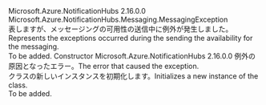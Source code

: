 <Type Name="SendAvailabilityMessagingException" FullName="Microsoft.Azure.NotificationHubs.Messaging.SendAvailabilityMessagingException">
  <TypeSignature Language="C#" Value="public class SendAvailabilityMessagingException : Microsoft.Azure.NotificationHubs.Messaging.MessagingException" />
  <TypeSignature Language="ILAsm" Value=".class public auto ansi serializable beforefieldinit SendAvailabilityMessagingException extends Microsoft.Azure.NotificationHubs.Messaging.MessagingException" />
  <TypeSignature Language="DocId" Value="T:Microsoft.Azure.NotificationHubs.Messaging.SendAvailabilityMessagingException" />
  <TypeSignature Language="VB.NET" Value="Public Class SendAvailabilityMessagingException&#xA;Inherits MessagingException" />
  <TypeSignature Language="F#" Value="type SendAvailabilityMessagingException = class&#xA;    inherit MessagingException" />
  <AssemblyInfo>
    <AssemblyName>Microsoft.Azure.NotificationHubs</AssemblyName>
    <AssemblyVersion>2.16.0.0</AssemblyVersion>
  </AssemblyInfo>
  <Base>
    <BaseTypeName>Microsoft.Azure.NotificationHubs.Messaging.MessagingException</BaseTypeName>
  </Base>
  <Interfaces />
  <Docs>
    <summary><span data-ttu-id="b9b79-101">表しますが、メッセージングの可用性の送信中に例外が発生しました。</span><span class="sxs-lookup"><span data-stu-id="b9b79-101">Represents the exceptions occurred during the sending the availability for the messaging.</span></span></summary>
    <remarks>To be added.</remarks>
  </Docs>
  <Members>
    <Member MemberName=".ctor">
      <MemberSignature Language="C#" Value="public SendAvailabilityMessagingException (Exception innerException);" />
      <MemberSignature Language="ILAsm" Value=".method public hidebysig specialname rtspecialname instance void .ctor(class System.Exception innerException) cil managed" />
      <MemberSignature Language="DocId" Value="M:Microsoft.Azure.NotificationHubs.Messaging.SendAvailabilityMessagingException.#ctor(System.Exception)" />
      <MemberSignature Language="VB.NET" Value="Public Sub New (innerException As Exception)" />
      <MemberSignature Language="F#" Value="new Microsoft.Azure.NotificationHubs.Messaging.SendAvailabilityMessagingException : Exception -&gt; Microsoft.Azure.NotificationHubs.Messaging.SendAvailabilityMessagingException" Usage="new Microsoft.Azure.NotificationHubs.Messaging.SendAvailabilityMessagingException innerException" />
      <MemberType>Constructor</MemberType>
      <AssemblyInfo>
        <AssemblyName>Microsoft.Azure.NotificationHubs</AssemblyName>
        <AssemblyVersion>2.16.0.0</AssemblyVersion>
      </AssemblyInfo>
      <Parameters>
        <Parameter Name="innerException" Type="System.Exception" />
      </Parameters>
      <Docs>
        <param name="innerException"><span data-ttu-id="b9b79-102">例外の原因となったエラー。</span><span class="sxs-lookup"><span data-stu-id="b9b79-102">The error that caused the exception.</span></span></param>
        <summary><span data-ttu-id="b9b79-103"><see cref="T:Microsoft.Azure.NotificationHubs.Messaging.SendAvailabilityMessagingException" /> クラスの新しいインスタンスを初期化します。</span><span class="sxs-lookup"><span data-stu-id="b9b79-103">Initializes a new instance of the <see cref="T:Microsoft.Azure.NotificationHubs.Messaging.SendAvailabilityMessagingException" /> class.</span></span></summary>
        <remarks>To be added.</remarks>
      </Docs>
    </Member>
  </Members>
</Type>